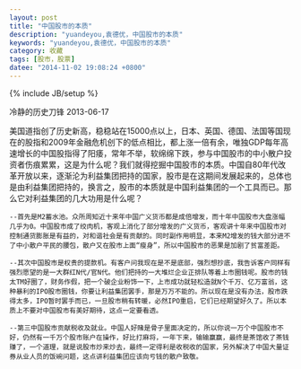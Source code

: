```yaml
---
layout: post
title: "中国股市的本质"
description: "yuandeyou,袁德优，中国股市的本质"
keywords: "yuandeyou,袁德优，中国股市的本质"
category: 收藏
tags: [股市，股票]
datee: "2014-11-02 19:08:24 +0800"
---
```

{% include JB/setup %}

  冷静的历史刀锋 2013-06-17

  美国道指创了历史新高，稳稳站在15000点以上，日本、英国、德国、法国等国现在的股指和2009年金融危机创下的低点相比，都上涨一倍有余，唯独GDP每年高速增长的中国股指得了阳痿，常年不举，软绵绵下跌，参与中国股市的中小散户投资者伤痕累累，这是为什么呢？我们就得挖掘中国股市的本质。中国自80年代改革开放以来，逐渐沦为利益集团把持的国家，股市是在这期间发展起来的，总体也是由利益集团把持的，换言之，股市的本质就是中国利益集团的一个工具而已。那么它对利益集团的几大功用是什么呢？
<!-- more -->
    --首先是M2蓄水池。众所周知近十来年中国广义货币都是成倍增发，而十年中国股市大盘涨幅几乎为0。中国股市成了绞肉机，客观上消化了部分增发的广义货币，客观讲十年来中国股市对控制通货膨胀是有益的，对和谐社会是有贡献的。同时副作用明显，本来M2增发的钱大部分进不了中小散户平民的腰包，散户又在股市上面“瘦身”，所以中国股市的恶果是加剧了贫富差距。

    --其次中国股市是权贵的提款机。有客户问我现在是不是底部，强烈想抄底，我告诉客户同样有强烈愿望的是一大群红N代/官N代。他们把持的一大堆烂企业正排队等着上市圈钱呢。股市的钱太TM好圈了，财务作假，把一个破企业粉饰一下，上市成功就轻松造就N个千万、亿万富翁，这种暴利的IPO股市圈钱，你要让利益集团罢手，那是万万不能的。所以现在是没有办法，股市跌得太多，IPO暂时罢手而已，一旦股市稍有转暖，必然IPO重启，它们已经期望好久了。所以本质上不要对中国股市有美好期待，这点一定要看透。

    --第三中国股市贡献税收及就业。中国人好赌是骨子里面决定的，所以你说一万个中国股市不好，仍然有一千万个股市账户在操作，好比打麻将，一年下来，输输赢赢，最终是茶馆收了茶钱赚了，一个道理，就是说股市炒来炒去，最终一定得利是收税收的国家，另外解决了中国大量证券从业人员的饭碗问题，这点讲利益集团应该向亏钱的散户致敬。

